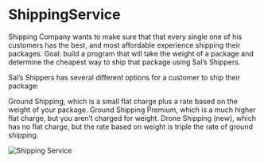 # ShippingService
Shipping Company wants to make sure that that every single one of his customers has the best, and most affordable experience shipping their packages.
Goal:  build a program that will take the weight of a package and determine the cheapest way to ship that package using Sal’s Shippers.

Sal’s Shippers has several different options for a customer to ship their package:

Ground Shipping, which is a small flat charge plus a rate based on the weight of your package.
Ground Shipping Premium, which is a much higher flat charge, but you aren’t charged for weight.
Drone Shipping (new), which has no flat charge, but the rate based on weight is triple the rate of ground shipping.

![Shipping Service](https://user-images.githubusercontent.com/54449805/157841453-fd6b0440-f3bf-4eaf-b3d3-846ba8a90685.png)
